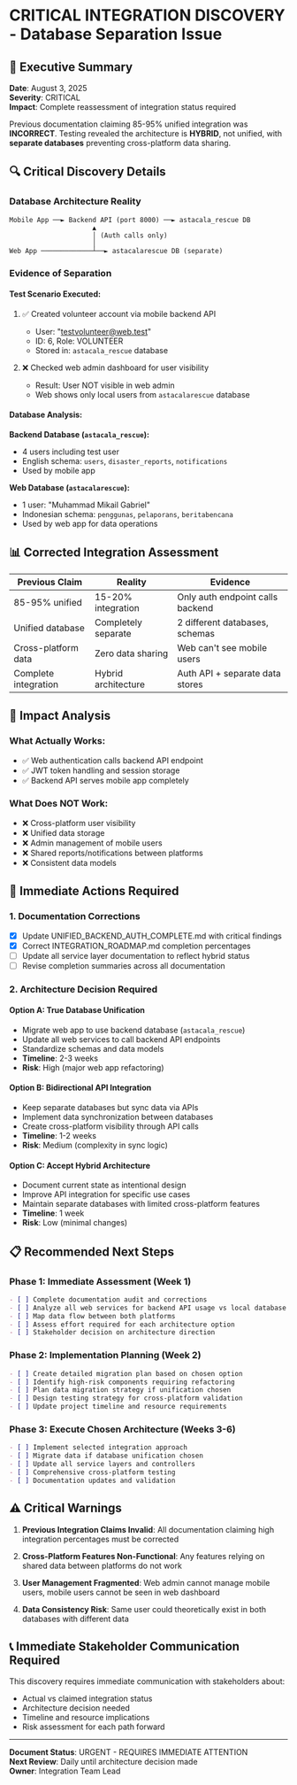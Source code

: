 # CRITICAL INTEGRATION DISCOVERY - Database Separation Issue

## 🚨 **Executive Summary**

**Date**: August 3, 2025  
**Severity**: CRITICAL  
**Impact**: Complete reassessment of integration status required

Previous documentation claiming 85-95% unified integration was **INCORRECT**. Testing revealed the architecture is **HYBRID**, not unified, with **separate databases** preventing cross-platform data sharing.

## 🔍 **Critical Discovery Details**

### **Database Architecture Reality**
```
Mobile App ──► Backend API (port 8000) ──► astacala_rescue DB
                     ▲
                     │ (Auth calls only)
                     │
Web App ─────────────┴──► astacalarescue DB (separate)
```

### **Evidence of Separation**

#### Test Scenario Executed:
1. ✅ Created volunteer account via mobile backend API
   - User: "testvolunteer@web.test" 
   - ID: 6, Role: VOLUNTEER
   - Stored in: `astacala_rescue` database

2. ❌ Checked web admin dashboard for user visibility
   - Result: User NOT visible in web admin
   - Web shows only local users from `astacalarescue` database

#### Database Analysis:
**Backend Database (`astacala_rescue`):**
- 4 users including test user
- English schema: `users`, `disaster_reports`, `notifications`
- Used by mobile app

**Web Database (`astacalarescue`):**  
- 1 user: "Muhammad Mikail Gabriel"
- Indonesian schema: `penggunas`, `pelaporans`, `beritabencana`
- Used by web app for data operations

## 📊 **Corrected Integration Assessment**

| Previous Claim | Reality | Evidence |
|----------------|---------|----------|
| 85-95% unified | 15-20% integration | Only auth endpoint calls backend |
| Unified database | Completely separate | 2 different databases, schemas |
| Cross-platform data | Zero data sharing | Web can't see mobile users |
| Complete integration | Hybrid architecture | Auth API + separate data stores |

## 🎯 **Impact Analysis**

### **What Actually Works:**
- ✅ Web authentication calls backend API endpoint
- ✅ JWT token handling and session storage
- ✅ Backend API serves mobile app completely

### **What Does NOT Work:**
- ❌ Cross-platform user visibility
- ❌ Unified data storage
- ❌ Admin management of mobile users  
- ❌ Shared reports/notifications between platforms
- ❌ Consistent data models

## 🚨 **Immediate Actions Required**

### **1. Documentation Corrections**
- [x] Update UNIFIED_BACKEND_AUTH_COMPLETE.md with critical findings
- [x] Correct INTEGRATION_ROADMAP.md completion percentages  
- [ ] Update all service layer documentation to reflect hybrid status
- [ ] Revise completion summaries across all documentation

### **2. Architecture Decision Required**

#### **Option A: True Database Unification** 
- Migrate web app to use backend database (`astacala_rescue`)
- Update all web services to call backend API endpoints
- Standardize schemas and data models
- **Timeline**: 2-3 weeks
- **Risk**: High (major web app refactoring)

#### **Option B: Bidirectional API Integration**
- Keep separate databases but sync data via APIs
- Implement data synchronization between databases
- Create cross-platform visibility through API calls
- **Timeline**: 1-2 weeks  
- **Risk**: Medium (complexity in sync logic)

#### **Option C: Accept Hybrid Architecture**
- Document current state as intentional design
- Improve API integration for specific use cases
- Maintain separate databases with limited cross-platform features
- **Timeline**: 1 week
- **Risk**: Low (minimal changes)

## 📋 **Recommended Next Steps**

### **Phase 1: Immediate Assessment (Week 1)**
```markdown
- [ ] Complete documentation audit and corrections
- [ ] Analyze all web services for backend API usage vs local database
- [ ] Map data flow between both platforms  
- [ ] Assess effort required for each architecture option
- [ ] Stakeholder decision on architecture direction
```

### **Phase 2: Implementation Planning (Week 2)**
```markdown
- [ ] Create detailed migration plan based on chosen option
- [ ] Identify high-risk components requiring refactoring
- [ ] Plan data migration strategy if unification chosen
- [ ] Design testing strategy for cross-platform validation
- [ ] Update project timeline and resource requirements
```

### **Phase 3: Execute Chosen Architecture (Weeks 3-6)**
```markdown
- [ ] Implement selected integration approach
- [ ] Migrate data if database unification chosen
- [ ] Update all service layers and controllers
- [ ] Comprehensive cross-platform testing
- [ ] Documentation updates and validation
```

## ⚠️ **Critical Warnings**

1. **Previous Integration Claims Invalid**: All documentation claiming high integration percentages must be corrected

2. **Cross-Platform Features Non-Functional**: Any features relying on shared data between platforms do not work

3. **User Management Fragmented**: Web admin cannot manage mobile users, mobile users cannot be seen in web dashboard

4. **Data Consistency Risk**: Same user could theoretically exist in both databases with different data

## 📞 **Immediate Stakeholder Communication Required**

This discovery requires immediate communication with stakeholders about:
- Actual vs claimed integration status
- Architecture decision needed
- Timeline and resource implications
- Risk assessment for each path forward

---
**Document Status**: URGENT - REQUIRES IMMEDIATE ATTENTION  
**Next Review**: Daily until architecture decision made  
**Owner**: Integration Team Lead
